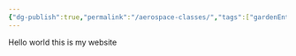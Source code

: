 ```yaml
---
{"dg-publish":true,"permalink":"/aerospace-classes/","tags":["gardenEntry"]}
---
```


Hello world this is my website
